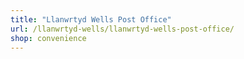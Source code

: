 ```yaml
---
title: "Llanwrtyd Wells Post Office"
url: /llanwrtyd-wells/llanwrtyd-wells-post-office/
shop: convenience
---
```

